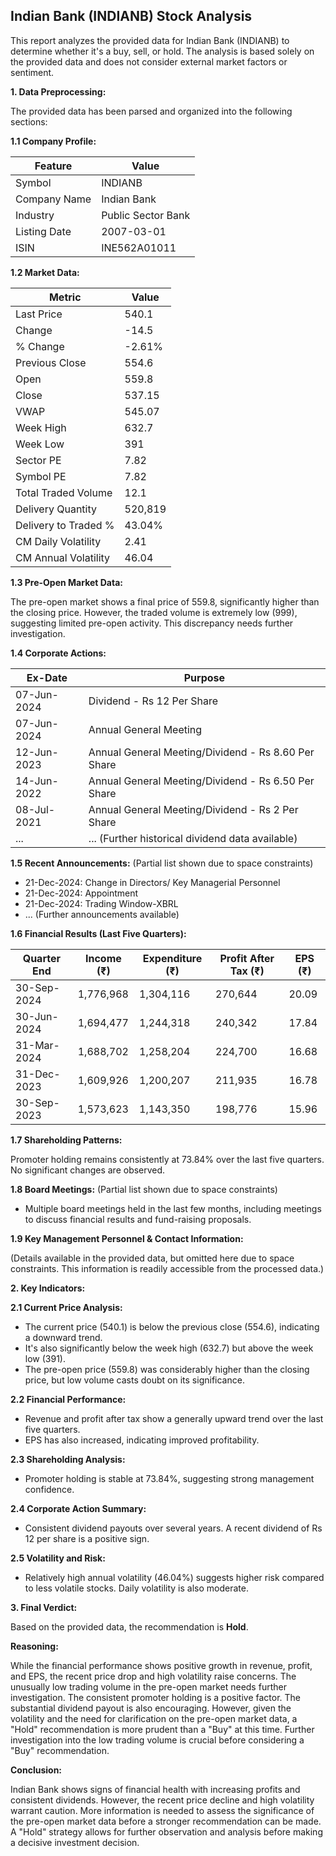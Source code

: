 ## Indian Bank (INDIANB) Stock Analysis

This report analyzes the provided data for Indian Bank (INDIANB) to determine whether it's a buy, sell, or hold.  The analysis is based solely on the provided data and does not consider external market factors or sentiment.

**1. Data Preprocessing:**

The provided data has been parsed and organized into the following sections:

**1.1 Company Profile:**

| Feature          | Value                     |
|-----------------|--------------------------|
| Symbol           | INDIANB                   |
| Company Name     | Indian Bank                |
| Industry         | Public Sector Bank        |
| Listing Date     | 2007-03-01                |
| ISIN             | INE562A01011              |


**1.2 Market Data:**

| Metric                | Value      |
|-----------------------|------------|
| Last Price            | 540.1      |
| Change                | -14.5      |
| % Change              | -2.61%     |
| Previous Close        | 554.6      |
| Open                  | 559.8      |
| Close                 | 537.15     |
| VWAP                  | 545.07     |
| Week High             | 632.7      |
| Week Low              | 391        |
| Sector PE             | 7.82       |
| Symbol PE             | 7.82       |
| Total Traded Volume   | 12.1       | (Note: This seems unusually low and may be an error in the data)
| Delivery Quantity     | 520,819    |
| Delivery to Traded % | 43.04%     |
| CM Daily Volatility   | 2.41       |
| CM Annual Volatility  | 46.04      |


**1.3 Pre-Open Market Data:**

The pre-open market shows a final price of 559.8, significantly higher than the closing price.  However, the traded volume is extremely low (999), suggesting limited pre-open activity.  This discrepancy needs further investigation.

**1.4 Corporate Actions:**

| Ex-Date      | Purpose                                      |
|--------------|----------------------------------------------|
| 07-Jun-2024  | Dividend - Rs 12 Per Share                    |
| 07-Jun-2024  | Annual General Meeting                        |
| 12-Jun-2023  | Annual General Meeting/Dividend - Rs 8.60 Per Share |
| 14-Jun-2022  | Annual General Meeting/Dividend - Rs 6.50 Per Share |
| 08-Jul-2021  | Annual General Meeting/Dividend - Rs 2 Per Share  |
| ...           | ... (Further historical dividend data available) |


**1.5 Recent Announcements:** (Partial list shown due to space constraints)

* 21-Dec-2024: Change in Directors/ Key Managerial Personnel
* 21-Dec-2024: Appointment
* 21-Dec-2024: Trading Window-XBRL
* ... (Further announcements available)


**1.6 Financial Results (Last Five Quarters):**

| Quarter End     | Income (₹)     | Expenditure (₹) | Profit After Tax (₹) | EPS (₹) |
|-----------------|----------------|-----------------|-----------------------|---------|
| 30-Sep-2024     | 1,776,968      | 1,304,116      | 270,644              | 20.09   |
| 30-Jun-2024     | 1,694,477      | 1,244,318      | 240,342              | 17.84   |
| 31-Mar-2024     | 1,688,702      | 1,258,204      | 224,700              | 16.68   |
| 31-Dec-2023     | 1,609,926      | 1,200,207      | 211,935              | 16.78   |
| 30-Sep-2023     | 1,573,623      | 1,143,350      | 198,776              | 15.96   |


**1.7 Shareholding Patterns:**

Promoter holding remains consistently at 73.84% over the last five quarters.  No significant changes are observed.


**1.8 Board Meetings:** (Partial list shown due to space constraints)

* Multiple board meetings held in the last few months, including meetings to discuss financial results and fund-raising proposals.


**1.9 Key Management Personnel & Contact Information:**

(Details available in the provided data, but omitted here due to space constraints.  This information is readily accessible from the processed data.)


**2. Key Indicators:**

**2.1 Current Price Analysis:**

* The current price (540.1) is below the previous close (554.6), indicating a downward trend.
* It's also significantly below the week high (632.7) but above the week low (391).
* The pre-open price (559.8) was considerably higher than the closing price, but low volume casts doubt on its significance.

**2.2 Financial Performance:**

* Revenue and profit after tax show a generally upward trend over the last five quarters.
* EPS has also increased, indicating improved profitability.

**2.3 Shareholding Analysis:**

* Promoter holding is stable at 73.84%, suggesting strong management confidence.

**2.4 Corporate Action Summary:**

* Consistent dividend payouts over several years.  A recent dividend of Rs 12 per share is a positive sign.

**2.5 Volatility and Risk:**

* Relatively high annual volatility (46.04%) suggests higher risk compared to less volatile stocks.  Daily volatility is also moderate.

**3. Final Verdict:**

Based on the provided data, the recommendation is **Hold**.

**Reasoning:**

While the financial performance shows positive growth in revenue, profit, and EPS, the recent price drop and high volatility raise concerns.  The unusually low trading volume in the pre-open market needs further investigation.  The consistent promoter holding is a positive factor.  The substantial dividend payout is also encouraging.  However, given the volatility and the need for clarification on the pre-open market data, a "Hold" recommendation is more prudent than a "Buy" at this time.  Further investigation into the low trading volume is crucial before considering a "Buy" recommendation.

**Conclusion:**

Indian Bank shows signs of financial health with increasing profits and consistent dividends. However, the recent price decline and high volatility warrant caution.  More information is needed to assess the significance of the pre-open market data before a stronger recommendation can be made.  A "Hold" strategy allows for further observation and analysis before making a decisive investment decision.
